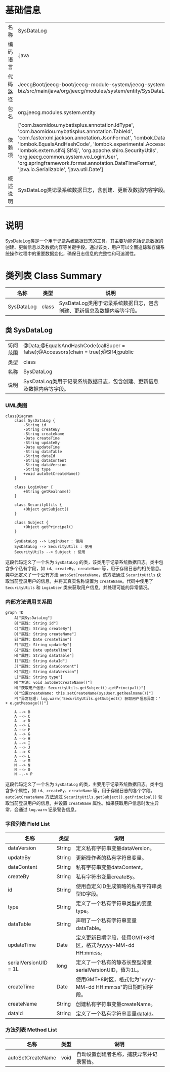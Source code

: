 # 基础信息

|      |      |
|------|------|
| 名称 | SysDataLog |
| 编码语言 | .java |
| 代码路径 | JeecgBoot/jeecg-boot/jeecg-module-system/jeecg-system-biz/src/main/java/org/jeecg/modules/system/entity/SysDataLog.java |
| 包名 | org.jeecg.modules.system.entity |
| 依赖项 | ['com.baomidou.mybatisplus.annotation.IdType', 'com.baomidou.mybatisplus.annotation.TableId', 'com.fasterxml.jackson.annotation.JsonFormat', 'lombok.Data', 'lombok.EqualsAndHashCode', 'lombok.experimental.Accessors', 'lombok.extern.slf4j.Slf4j', 'org.apache.shiro.SecurityUtils', 'org.jeecg.common.system.vo.LoginUser', 'org.springframework.format.annotation.DateTimeFormat', 'java.io.Serializable', 'java.util.Date'] |
| 概述说明 | SysDataLog类记录系统数据日志，含创建、更新及数据内容字段。 |

# 说明

SysDataLog类是一个用于记录系统数据日志的工具，其主要功能包括记录数据的创建、更新信息以及数据内容等关键字段。通过该类，用户可以全面追踪和存储系统操作过程中的重要数据变化，确保日志信息的完整性和可追溯性。

# 类列表 Class Summary

| 名称   | 类型  | 说明 |
|-------|------|-------------|
| SysDataLog | class | SysDataLog类用于记录系统数据日志，包含创建、更新信息及数据内容等字段。 |



## 类 SysDataLog

|      |      |
|------|------|
| 访问范围 | @Data;@EqualsAndHashCode(callSuper = false);@Accessors(chain = true);@Slf4j;public |
| 类型 | class |
| 名称 | SysDataLog |
| 说明 | SysDataLog类用于记录系统数据日志，包含创建、更新信息及数据内容等字段。 |


### UML类图

```mermaid
classDiagram
    class SysDataLog {
        -String id
        -String createBy
        -String createName
        -Date createTime
        -String updateBy
        -Date updateTime
        -String dataTable
        -String dataId
        -String dataContent
        -String dataVersion
        -String type
        +void autoSetCreateName()
    }

    class LoginUser {
        +String getRealname()
    }

    class SecurityUtils {
        +Object getSubject()
    }

    class Subject {
        +Object getPrincipal()
    }

    SysDataLog --> LoginUser : 使用
    SysDataLog --> SecurityUtils : 使用
    SecurityUtils --> Subject : 使用
```

这段代码定义了一个名为 `SysDataLog` 的类，该类用于记录系统数据日志。类中包含多个私有字段，如 `id`、`createBy`、`createName` 等，用于存储日志的相关信息。类中还定义了一个公有方法 `autoSetCreateName`，该方法通过 `SecurityUtils` 获取当前登录用户的信息，并将其真实名称设置为 `createName`。代码中使用了 `SecurityUtils` 和 `LoginUser` 类来获取用户信息，并处理可能的异常情况。


### 内部方法调用关系图

```mermaid
graph TD
    A["类SysDataLog"]
    B["属性: String id"]
    C["属性: String createBy"]
    D["属性: String createName"]
    E["属性: Date createTime"]
    F["属性: String updateBy"]
    G["属性: Date updateTime"]
    H["属性: String dataTable"]
    I["属性: String dataId"]
    J["属性: String dataContent"]
    K["属性: String dataVersion"]
    L["属性: String type"]
    M["方法: void autoSetCreateName()"]
    N["获取用户信息: SecurityUtils.getSubject().getPrincipal()"]
    O["设置createName: this.setCreateName(sysUser.getRealname())"]
    P["异常处理: log.warn('SecurityUtils.getSubject() 获取用户信息异常：' + e.getMessage())"]

    A --> B
    A --> C
    A --> D
    A --> E
    A --> F
    A --> G
    A --> H
    A --> I
    A --> J
    A --> K
    A --> L
    A --> M
    M --> N
    N --> O
    N -.-> P
```

这段代码定义了一个名为 `SysDataLog` 的类，主要用于记录系统数据日志。类中包含多个属性，如 `id`、`createBy`、`createName` 等，用于存储日志的各个字段。`autoSetCreateName` 方法通过 `SecurityUtils.getSubject().getPrincipal()` 获取当前登录用户的信息，并设置 `createName` 属性。如果获取用户信息时发生异常，会通过 `log.warn` 记录警告信息。

### 字段列表 Field List

| 名称  | 类型  | 说明 |
|-------|-------|------|
| dataVersion | String | 定义私有字符串变量dataVersion。 |
| updateBy | String | 更新操作者的私有字符串变量。 |
| dataContent | String | 私有字符串变量dataContent。 |
| createBy | String | 私有字符串变量createBy。 |
| id | String | 使用自定义ID生成策略的私有字符串类型ID字段。 |
| type | String | 定义了一个私有字符串类型的变量type。 |
| dataTable | String | 声明了一个私有字符串变量dataTable。 |
| updateTime | Date | 定义更新日期字段，使用GMT+8时区，格式为yyyy-MM-dd HH:mm:ss。 |
| serialVersionUID = 1L | long | 定义了一个私有的静态长整型常量serialVersionUID，值为1L。 |
| createTime | Date | 使用GMT+8时区，格式化为"yyyy-MM-dd HH:mm:ss"的日期时间字段。 |
| createName | String | 创建私有字符串变量createName。 |
| dataId | String | 定义了一个私有字符串变量dataId。 |

### 方法列表 Method List

| 名称  | 类型  | 说明 |
|-------|-------|------|
| autoSetCreateName | void | 自动设置创建者名称，捕获异常并记录警告。 |




